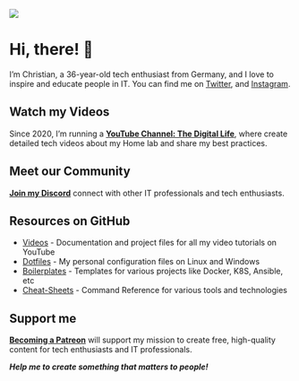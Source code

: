 ![](https://cnd-prod-1.s3.us-west-004.backblazeb2.com/new-banner4-scaled-for-github.jpg)

# Hi, there! 👋

I’m Christian, a 36-year-old tech enthusiast from Germany, and I love to inspire and educate people in IT. You can find me on [Twitter](https://twitter.com/christianlempa), and [Instagram](https://www.instagram.com/christianlempa).

## Watch my Videos

Since 2020, I’m running a **[YouTube Channel: The Digital Life](https://www.youtube.com/@christianlempa)**, where create detailed tech videos about my Home lab and share my best practices.

## Meet our Community

**[Join my Discord](https://discord.com/invite/bz2SN7d)** connect with other IT professionals and tech enthusiasts.

## Resources on GitHub

- [Videos](https://github.com/christianlempa/videos) - Documentation and project files for all my video tutorials on YouTube
- [Dotfiles](https://github.com/christianlempa/dotfiles) - My personal configuration files on Linux and Windows
- [Boilerplates](https://github.com/christianlempa/boilerplates) - Templates for various projects like Docker, K8S, Ansible, etc
- [Cheat-Sheets](https://github.com/christianlempa/cheat-sheets) - Command Reference for various tools and technologies

## Support me

**[Becoming a Patreon](https://www.patreon.com/christianlempa)** will support my mission to create free, high-quality content for tech enthusiasts and IT professionals.

***Help me to create something that matters to people!***
